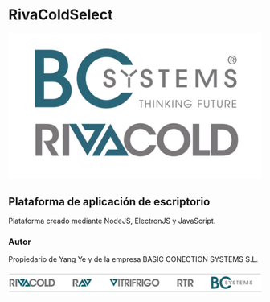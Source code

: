 # RivaColdSelect

![Contribution guidelines for this project](resources/BCSYSTEMS%2BRIVACOD.jpg)

## Plataforma de aplicación de escriptorio

Plataforma creado mediante NodeJS, ElectronJS y JavaScript.

### Autor

Propiedario de Yang Ye y de la empresa BASIC CONECTION SYSTEMS S.L.

![Contribution guidelines for this project](resources/BC.jpg)